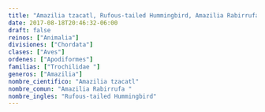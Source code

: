 ```yaml
---
title: "Amazilia tzacatl, Rufous-tailed Hummingbird, Amazilia Rabirrufa "
date: 2017-08-18T20:46:32-06:00
draft: false
reinos: ["Animalia"]
divisiones: ["Chordata"]
clases: ["Aves"]
ordenes: ["Apodiformes"]
familias: ["Trochilidae "]
generos: ["Amazilia"]
nombre_cientifico: "Amazilia tzacatl"
nombre_comun: "Amazilia Rabirrufa "
nombre_ingles: "Rufous-tailed Hummingbird"
---
```

